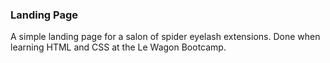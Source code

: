 ### Landing Page 
A simple landing page for a salon of spider eyelash extensions. Done when learning HTML and CSS at the Le Wagon Bootcamp.
